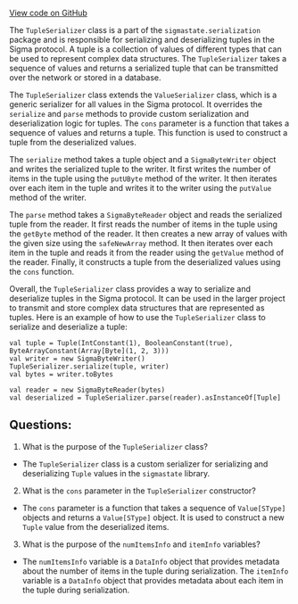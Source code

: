 [View code on GitHub](sigmastate-interpreterhttps://github.com/ScorexFoundation/sigmastate-interpreter/interpreter/shared/src/main/scala/sigmastate/serialization/TupleSerializer.scala)

The `TupleSerializer` class is a part of the `sigmastate.serialization` package and is responsible for serializing and deserializing tuples in the Sigma protocol. A tuple is a collection of values of different types that can be used to represent complex data structures. The `TupleSerializer` takes a sequence of values and returns a serialized tuple that can be transmitted over the network or stored in a database.

The `TupleSerializer` class extends the `ValueSerializer` class, which is a generic serializer for all values in the Sigma protocol. It overrides the `serialize` and `parse` methods to provide custom serialization and deserialization logic for tuples. The `cons` parameter is a function that takes a sequence of values and returns a tuple. This function is used to construct a tuple from the deserialized values.

The `serialize` method takes a tuple object and a `SigmaByteWriter` object and writes the serialized tuple to the writer. It first writes the number of items in the tuple using the `putUByte` method of the writer. It then iterates over each item in the tuple and writes it to the writer using the `putValue` method of the writer.

The `parse` method takes a `SigmaByteReader` object and reads the serialized tuple from the reader. It first reads the number of items in the tuple using the `getByte` method of the reader. It then creates a new array of values with the given size using the `safeNewArray` method. It then iterates over each item in the tuple and reads it from the reader using the `getValue` method of the reader. Finally, it constructs a tuple from the deserialized values using the `cons` function.

Overall, the `TupleSerializer` class provides a way to serialize and deserialize tuples in the Sigma protocol. It can be used in the larger project to transmit and store complex data structures that are represented as tuples. Here is an example of how to use the `TupleSerializer` class to serialize and deserialize a tuple:

```
val tuple = Tuple(IntConstant(1), BooleanConstant(true), ByteArrayConstant(Array[Byte](1, 2, 3)))
val writer = new SigmaByteWriter()
TupleSerializer.serialize(tuple, writer)
val bytes = writer.toBytes

val reader = new SigmaByteReader(bytes)
val deserialized = TupleSerializer.parse(reader).asInstanceOf[Tuple]
```
## Questions: 
 1. What is the purpose of the `TupleSerializer` class?
- The `TupleSerializer` class is a custom serializer for serializing and deserializing `Tuple` values in the `sigmastate` library.

2. What is the `cons` parameter in the `TupleSerializer` constructor?
- The `cons` parameter is a function that takes a sequence of `Value[SType]` objects and returns a `Value[SType]` object. It is used to construct a new `Tuple` value from the deserialized items.

3. What is the purpose of the `numItemsInfo` and `itemInfo` variables?
- The `numItemsInfo` variable is a `DataInfo` object that provides metadata about the number of items in the tuple during serialization. The `itemInfo` variable is a `DataInfo` object that provides metadata about each item in the tuple during serialization.